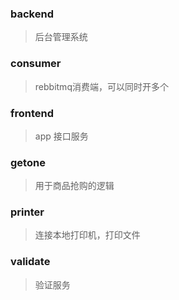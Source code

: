 
### backend
> 后台管理系统

### consumer
> rebbitmq消费端，可以同时开多个

### frontend
> app 接口服务

### getone 
> 用于商品抢购的逻辑

### printer
> 连接本地打印机，打印文件

### validate
> 验证服务